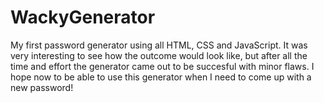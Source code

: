 # WackyGenerator
My first password generator using all HTML, CSS and JavaScript.
It was very interesting to see how the outcome would look like, but after all the time and effort the generator came out to be succesful with minor flaws.
I hope now to be able to use this generator when I need to come up with a new password!
